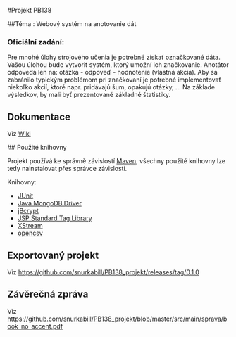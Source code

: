 #Projekt PB138

##Téma : Webový systém na anotovanie dát

### Oficiální zadání: 

Pre mnohé úlohy strojového učenia je potrebné získať označkované dáta. Vašou úlohou bude vytvoriť systém, ktorý umožní ich značkovanie. Anotátor odpovedá len na: otázka - odpoveď - hodnotenie (vlastná akcia). Aby sa zabránilo typickým problémom pri značkovaní je potrebné implementovať niekoľko akcií, ktoré napr. pridávajú šum, opakujú otázky, ... Na základe výsledkov, by mali byť prezentované základné štatistiky.

## Dokumentace

Viz [Wiki](https://github.com/snurkabill/PB138_projekt/wiki)

## Použité knihovny

Projekt používá ke správně závislostí [Maven](https://maven.apache.org/), všechny použité knihovny lze tedy nainstalovat přes správce závislostí.

Knihovny:

* [JUnit](http://junit.org/junit4/)
* [Java MongoDB Driver](https://docs.mongodb.com/ecosystem/drivers/java/)
* [jBcrypt](http://www.mindrot.org/projects/jBCrypt/)
* [JSP Standard Tag Library](https://jstl.java.net/)
* [XStream](http://x-stream.github.io/)
* [opencsv](http://opencsv.sourceforge.net/)

## Exportovaný projekt

Viz https://github.com/snurkabill/PB138_projekt/releases/tag/0.1.0

## Závěrečná zpráva

Viz https://github.com/snurkabill/PB138_projekt/blob/master/src/main/sprava/book_no_accent.pdf
